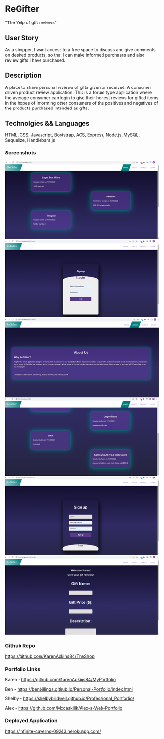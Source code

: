 # ReGifter 
"The Yelp of gift reviews"

## User Story 
As a shopper, I want access to a free space to discuss and give comments on desired products, so that I can make informed purchases and also review gifts I have purchased.

## Description 
A place to share personal reviews of gifts given or received. A consumer driven product review application. This is a forum type application where the average consumer can login to  give their honest reviews for gifted items in the hopes of informing other consumers of the positives and negatives of the products purchased intended as gifts. 

## Technolgies && Languages 
HTML, CSS, Javascript, Bootstrap, AOS, Express, Node.js, MySQL, Sequelize, Handlebars.js

### Screenshots 
![image](./assets/Screenshot-home.png)
![image](./assets/Screenshot-login.png)
![image](./assets/Screenshot-about.png)
![image](./assets/Screenshot-home2.png)
![image](./assets/Screenshot-login-sign-up.png)
![image](./assets/Screenshot-profile.png)

### Github Repo 
https://github.com/KarenAdkins84/TheShop

### Portfolio Links
Karen - https://github.com/KarenAdkins84/MyPortfolio

Ben - https://benbillings.github.io/Personal-Portfolio/index.html

Shelby - https://shelbybridwell.github.io/Professional_Portforlio/

Alex - https://github.com/Mccaskillk/Alex-s-Web-Portfolio


### Deployed Application 
https://infinite-caverns-09243.herokuapp.com/
